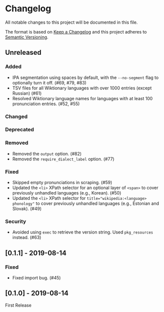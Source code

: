 Changelog
=========

All notable changes to this project will be documented in this file.

The format is based on [Keep a Changelog](http://keepachangelog.com/en/1.0.0/)
and this project adheres to [Semantic
Versioning](http://semver.org/spec/v2.0.0.html).

Unreleased
----------

### Added

-   IPA segmentation using spaces by default, with the `--no-segment` flag to
    optionally turn it off. (\#69, \#79, \#83)
-   TSV files for all Wiktionary languages with over 1000 entries (except
    Russian) (\#61)
-   Resolved Wiktionary language names for languages with at least 100
    pronunciation entries. (\#52, \#55)

### Changed

### Deprecated

### Removed

-   Removed the `output` option. (\#82)
-   Removed the `require_dialect_label` option. (\#77)

### Fixed

-   Skipped empty pronunciations in scraping. (\#59)
-   Updated the `<li>` XPath selector for an optional layer of `<span>` to cover
    previously unhandled languages (e.g., Korean). (\#50)
-   Updated the `<li>` XPath selector for
    `title="wikipedia:<language> phonology"` to cover previously unhandled
    languages (e.g., Estonian and Slovak). (\#49)

### Security

-   Avoided using `exec` to retrieve the version string. Used `pkg_resources`
    instead. (\#63)

\[0.1.1\] - 2019-08-14
----------------------

### Fixed

-   Fixed import bug. (\#45)

\[0.1.0\] - 2019-08-14
----------------------

First Release
